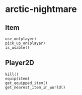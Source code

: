 # arctic-nightmare

## Item
```
use_on(player)
pick_up_on(player)
is_usable()
```

## Player2D

```
kill()
equip(item)
get_equipped_item()
get_nearest_item_in_world()
```
